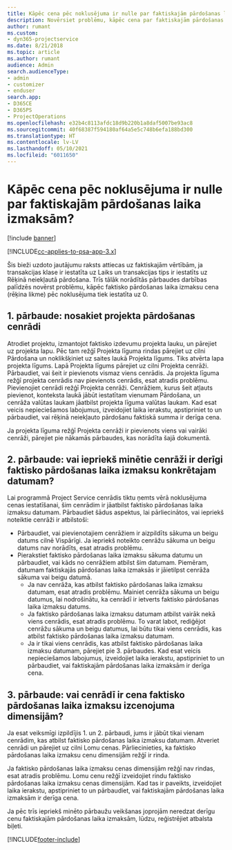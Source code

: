 ```yaml
---
title: Kāpēc cena pēc noklusējuma ir nulle par faktiskajām pārdošanas laika izmaksām?
description: Novērsiet problēmu, kāpēc cena par faktiskajām pārdošanas laika izmaksām tiek pēc noklusējuma iestatīta uz 0.
author: rumant
ms.custom:
- dyn365-projectservice
ms.date: 8/21/2018
ms.topic: article
ms.author: rumant
audience: Admin
search.audienceType:
- admin
- customizer
- enduser
search.app:
- D365CE
- D365PS
- ProjectOperations
ms.openlocfilehash: e32b4c8113afdc18d9b220b1a8daf5007be93ac8
ms.sourcegitcommit: 40f68387f594180af64a5e5c748b6efa188bd300
ms.translationtype: HT
ms.contentlocale: lv-LV
ms.lasthandoff: 05/10/2021
ms.locfileid: "6011650"
---
```

# <a name="why-is-price-defaulting-to-zero-on-time-sales-actuals"></a>Kāpēc cena pēc noklusējuma ir nulle par faktiskajām pārdošanas laika izmaksām?

[!include [banner](../includes/psa-now-project-operations.md)]

[!INCLUDE[cc-applies-to-psa-app-3.x](../includes/cc-applies-to-psa-app-3x.md)]

Šis bieži uzdoto jautājumu raksts attiecas uz faktiskajām vērtībām, ja transakcijas klase ir iestatīta uz Laiks un transakcijas tips ir iestatīts uz Rēķinā neiekļautā pārdošana. Trīs tālāk norādītās pārbaudes darbības palīdzēs novērst problēmu, kāpēc faktisko pārdošanas laika izmaksu cena (rēķina likme) pēc noklusējuma tiek iestatīta uz 0.

## <a name="check-1-identify-the-sales-price-list-for-the-project"></a>1. pārbaude: nosakiet projekta pārdošanas cenrādi

Atrodiet projektu, izmantojot faktisko izdevumu projekta lauku, un pārejiet uz projekta lapu. Pēc tam režģī Projekta līguma rindas pārejiet uz cilni Pārdošana un noklikšķiniet uz saites laukā Projekta līgums. Tiks atvērta lapa projekta līgums. Lapā Projekta līgums pārejiet uz cilni Projekta cenrāži. Pārbaudiet, vai šeit ir pievienots vismaz viens cenrādis. Ja projekta līguma režģī projekta cenrādis nav pievienots cenrādis, esat atradis problēmu. Pievienojiet cenrādi režģī Projekta cenrāži. Cenrāžiem, kurus šeit atļauts pievienot, konteksta laukā jābūt iestatītam vienumam Pārdošana, un cenrāža valūtas laukam jāatbilst projekta līguma valūtas laukam. Kad esat veicis nepieciešamos labojumus, izveidojiet laika ierakstu, apstipriniet to un pārbaudiet, vai rēķinā neiekļauto pārdošanu faktiskā summa ir derīga cena. 

Ja projekta līguma režģī Projekta cenrāži ir pievienots viens vai vairāki cenrāži, pārejiet pie nākamās pārbaudes, kas norādīta šajā dokumentā.

## <a name="check-2-are-any-of-the-price-lists-identified-above-valid-for-the-specific-date-of-the-time-sales-actual"></a>2. pārbaude: vai iepriekš minētie cenrāži ir derīgi faktisko pārdošanas laika izmaksu konkrētajam datumam?

Lai programmā Project Service cenrādis tiktu ņemts vērā noklusējuma cenas iestatīšanai, šim cenrādim ir jāatbilst faktisko pārdošanas laika izmaksu datumam. Pārbaudiet šādus aspektus, lai pārliecinātos, vai iepriekš noteiktie cenrāži ir atbilstoši:
- Pārbaudiet, vai pievienotajiem cenrāžiem ir aizpildīts sākuma un beigu datums cilnē Vispārīgi. Ja iepriekš noteikto cenrāžu sākuma un beigu datums nav norādīts, esat atradis problēmu. 
- Pierakstiet faktisko pārdošanas laika izmaksu sākuma datumu un pārbaudiet, vai kāds no cenrāžiem atbilst šim datumam. Piemēram, datumam faktiskajās pārdošanas laika izmaksās ir jāietilpst cenrāža sākuma vai beigu datumā. 
    - Ja nav cenrāža, kas atbilst faktisko pārdošanas laika izmaksu datumam, esat atradis problēmu. Mainiet cenrāža sākuma un beigu datumus, lai nodrošinātu, ka cenrādī ir ietverts faktisko pārdošanas laika izmaksu datums. 
    - Ja faktisko pārdošanas laika izmaksu datumam atbilst vairāk nekā viens cenrādis, esat atradis problēmu. To varat labot, rediģējot cenrāžu sākuma un beigu datumus, lai būtu tikai viens cenrādis, kas atbilst faktisko pārdošanas laika izmaksu datumam. 
    - Ja ir tikai viens cenrādis, kas atbilst faktisko pārdošanas laika izmaksu datumam, pārejiet pie 3. pārbaudes.
Kad esat veicis nepieciešamos labojumus, izveidojiet laika ierakstu, apstipriniet to un pārbaudiet, vai faktiskajām pārdošanas laika izmaksām ir derīga cena.

## <a name="check-3-is-there-a-price-in-the-price-list-for-the-pricing-dimensions-on-the-time-sales-actual"></a>3. pārbaude: vai cenrādī ir cena faktisko pārdošanas laika izmaksu izcenojuma dimensijām?

Ja esat veiksmīgi izpildījis 1. un 2. pārbaudi, jums ir jābūt tikai vienam cenrādim, kas atbilst faktisko pārdošanas laika izmaksu datumam. Atveriet cenrādi un pārejiet uz cilni Lomu cenas. Pārliecinieties, ka faktisko pārdošanas laika izmaksu cenu dimensijām režģī ir rinda.

Ja faktisko pārdošanas laika izmaksu cenas dimensijām režģī nav rindas, esat atradis problēmu. Lomu cenu režģī izveidojiet rindu faktisko pārdošanas laika izmaksu cenas dimensijām. Kad tas ir paveikts, izveidojiet laika ierakstu, apstipriniet to un pārbaudiet, vai faktiskajām pārdošanas laika izmaksām ir derīga cena.

Ja pēc trīs iepriekš minēto pārbaužu veikšanas joprojām neredzat derīgu cenu faktiskajām pārdošanas laika izmaksām, lūdzu, reģistrējiet atbalsta biļeti. 



[!INCLUDE[footer-include](../includes/footer-banner.md)]